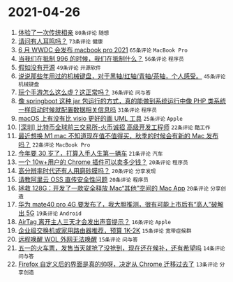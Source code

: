 # 2021-04-26

1. [体验了一次传统相亲](https://www.v2ex.com/t/773239) `80条评论` `随想`
1. [请问有人耳鸣吗？](https://www.v2ex.com/t/773320) `73条评论` `健康`
1. [6 月 WWDC 会发布 macbook pro 2021](https://www.v2ex.com/t/773327) `65条评论` `MacBook Pro`
1. [当我们在抵制 996 的时候，我们在抵制什么？](https://www.v2ex.com/t/773298) `56条评论` `程序员`
1. [假如没有开源](https://www.v2ex.com/t/773246) `49条评论` `开源软件`
1. [说说那些年用过的机械键盘，对于黑轴/红轴/青轴/茶轴，个人感受。](https://www.v2ex.com/t/773337) `45条评论` `机械键盘`
1. [玩个手游怎么这么虚？这正常吗？](https://www.v2ex.com/t/773271) `36条评论` `问与答`
1. [像 springboot 这种 jar 包运行的方式，真的能做到系统运行中像 PHP 类系统一样启动时候就配置数据相关信息吗](https://www.v2ex.com/t/773264) `31条评论` `程序员`
1. [macOS 上有没有比 visio 更好的画 UML 工具](https://www.v2ex.com/t/773309) `25条评论` `Apple`
1. [[深圳] 比特币全球前三交易所-火币诚招 高级开发工程师](https://www.v2ex.com/t/773391) `22条评论` `酷工作`
1. [最近想换 M1 mac 不知道现在值不值得买，秋季的时候会有新的 Mac 发布吗？](https://www.v2ex.com/t/773331) `22条评论` `MacBook Pro`
1. [今年要 30 岁了，打算入手人生第一辆车](https://www.v2ex.com/t/773363) `21条评论` `汽车`
1. [一个 10w+用户的 Chrome 插件可以卖多少钱？](https://www.v2ex.com/t/773416) `20条评论` `程序员`
1. [高分辨率时代还有人用磨砂膜吗？](https://www.v2ex.com/t/773385) `20条评论` `分享发现`
1. [请教阿里云 OSS 直传安全性问题](https://www.v2ex.com/t/773270) `20条评论` `程序员`
1. [拯救 128G：开发了一款安全释放 Mac“其他”空间的 Mac App](https://www.v2ex.com/t/773263) `20条评论` `分享创造`
1. [华为 mate40 pro 4G 要发布了，我大胆推测，很有可能上市后有“高人”破解出 5G](https://www.v2ex.com/t/773301) `19条评论` `Android`
1. [AirTag 离开主人三天才会发出声音提示？](https://www.v2ex.com/t/773245) `16条评论` `Apple`
1. [企业级交换机或家用路由器推荐，预算 1K-2K](https://www.v2ex.com/t/773302) `15条评论` `宽带症候群`
1. [远程唤醒 WOL 外网无法唤醒](https://www.v2ex.com/t/773258) `15条评论` `问与答`
1. [五一的火车票，发售当天就抢了没抢到，现在还在候补，还有希望吗](https://www.v2ex.com/t/773336) `14条评论` `问与答`
1. [Firefox 自定义后的界面是真的帅呀，决定从 Chrome 迁移过去了](https://www.v2ex.com/t/773265) `13条评论` `分享创造`
